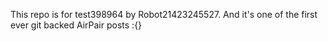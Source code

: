 This repo is for test398964 by Robot21423245527. And it's one of the first ever git backed AirPair posts :{}